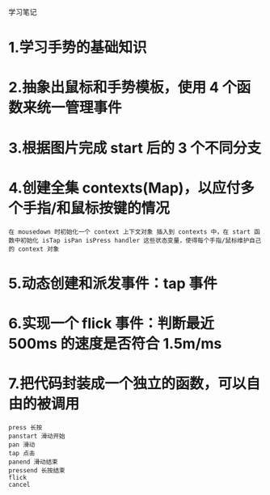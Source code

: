 学习笔记

# 1.学习手势的基础知识

# 2.抽象出鼠标和手势模板，使用 4 个函数来统一管理事件

# 3.根据图片完成 start 后的 3 个不同分支

# 4.创建全集 contexts(Map)，以应付多个手指/和鼠标按键的情况

    在 mousedown 时初始化一个 context 上下文对象 插入到 contexts 中，在 start 函数中初始化 isTap isPan isPress handler 这些状态变量，使得每个手指/鼠标维护自己的 context 对象

# 5.动态创建和派发事件：tap 事件

# 6.实现一个 flick 事件：判断最近 500ms 的速度是否符合 1.5m/ms

# 7.把代码封装成一个独立的函数，可以自由的被调用

    press 长按
    panstart 滑动开始
    pan 滑动
    tap 点击
    panend 滑动结束
    pressend 长按结束
    flick
    cancel

